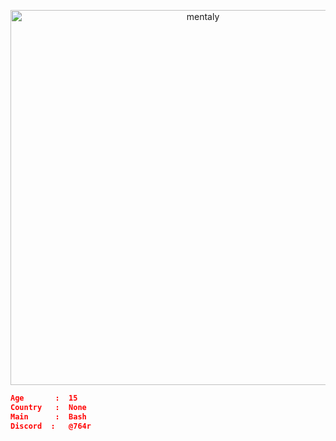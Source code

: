 <p align="center"> <img src="https://cdn.discordapp.com/attachments/1308500398671401000/1327019078170316994/mukou-aoi-totono.png?ex=67818a53&is=678038d3&hm=969e7f7b89d11aadab9b2ddaa8d9b2dd261a3b7bb6e3a1956208acd8a2d6a10b&" alt="mentaly" width="600"> </p> <p align="center"> 
  
  ```json
  Age       :  15 
  Country   :  None 
  Main      :  Bash
  Discord  :   @764r
  ```
